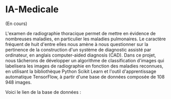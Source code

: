 # IA-Medicale

(En cours) 

L'examen de radiographie thoracique permet de mettre en évidence de nombreuses maladies, en particulier les maladies pulmonaires. Le caractère fréquent de huit d'entre elles nous amène à nous questionner sur la pertinence de la construction d'un système de diagnostic assisté par ordinateur, en anglais computer-aided diagnosis (CAD). Dans ce projet, nous tâcherons de développer un algorithme de classification d'images qui labelisera les images de radiographie en fonction des maladies reconnues, en utilisant la bibliothèque Python Scikit Learn et l'outil d'apprentissage automatique TensorFlow, à partir d'une base de données composée de 108 948 images.

Voici le lien de la base de données : 

